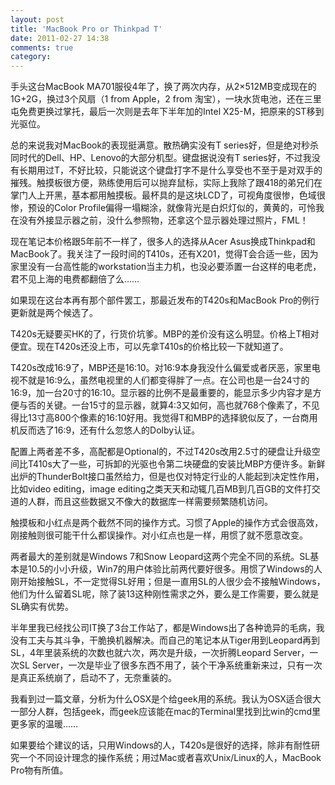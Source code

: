 ```yaml
---
layout: post
title: 'MacBook Pro or Thinkpad T'
date: 2011-02-27 14:38
comments: true
category: 
---
```

    

手头这台MacBook MA701服役4年了，换了两次内存，从2×512MB变成现在的1G+2G，换过3个风扇（1 from Apple，2 from 淘宝），一块水货电池，还在三里屯免费更换过掌托，最后一次则是去年下半年加的Intel X25-M，把原来的ST移到光驱位。

总的来说我对MacBook的表现挺满意。散热确实没有T series好，但是绝对秒杀同时代的Dell、HP、Lenovo的大部分机型。键盘据说没有T series好，不过我没有长期用过T，不好比较，只能说这个键盘打字不是什么享受也不至于是对双手的摧残。触摸板很方便，熟练使用后可以抛弃鼠标，实际上我除了跟418的弟兄们在掌门人上开黑，基本都用触摸板。最杯具的是这块LCD了，可视角度很惨，色域很惨，预设的Color Profile偏得一塌糊涂，就像背光是白炽灯似的，黄黄的，可怜我在没有外接显示器之前，没什么参照物，还拿这个显示器处理过照片，FML！

现在笔记本价格跟5年前不一样了，很多人的选择从Acer Asus换成Thinkpad和MacBook了。我关注了一段时间的T410s，还有X201，觉得T会合适一些，因为家里没有一台高性能的workstation当主力机，也没必要添置一台这样的电老虎，君不见上海的电费都翻倍了么……

如果现在这台本再有那个部件罢工，那最近发布的T420s和MacBook Pro的例行更新就是两个候选了。

T420s无疑要买HK的了，行货价坑爹。MBP的差价没有这么明显。价格上T相对便宜。现在T420s还没上市，可以先拿T410s的价格比较一下就知道了。

T420s改成16:9了，MBP还是16:10。对16:9本身我没什么偏爱或者厌恶，家里电视不就是16:9么，虽然电视里的人们都变得胖了一点。在公司也是一台24寸的16:9，加一台20寸的16:10。显示器的比例不是最重要的，能显示多少内容才是方便与否的关键。一台15寸的显示器，就算4:3又如何，高也就768个像素了，不见得比13寸高800个像素的16:10好用。我觉得T和MBP的选择貌似反了，一台商用机反而选了16:9，还有什么忽悠人的Dolby认证。

配置上两者差不多，高配都是Optional的，不过T420s改用2.5寸的硬盘让升级空间比T410s大了一些，可拆卸的光驱也令第二块硬盘的安装比MBP方便许多。新鲜出炉的ThunderBolt接口虽然给力，但是也仅对特定行业的人能起到决定性作用，比如video editing，image editing之类天天和动辄几百MB到几百GB的文件打交道的人群，而且这些数据又不像大的数据库一样需要频繁随机访问。

触摸板和小红点是两个截然不同的操作方式。习惯了Apple的操作方式会很高效，刚接触则很可能干什么都误操作。对小红点也是一样，用惯了就不愿意改变。

两者最大的差别就是Windows 7和Snow Leopard这两个完全不同的系统。SL基本是10.5的小小升级，Win7的用户体验比前两代要好很多。用惯了Windows的人刚开始接触SL，不一定觉得SL好用；但是一直用SL的人很少会不接触Windows，他们为什么留着SL呢，除了装13这种刚性需求之外，要么是工作需要，要么就是SL确实有优势。

半年里我已经找公司IT换了3台工作站了，都是Windows出了各种诡异的毛病，我没有工夫与其斗争，干脆换机器解决。而自己的笔记本从Tiger用到Leopard再到SL，4年里装系统的次数也就六次，两次是升级，一次折腾Leopard Server，一次SL Server，一次是毕业了很多东西不用了，装个干净系统重新来过，只有一次是真正系统崩了，启动不了，无奈重装的。

我看到过一篇文章，分析为什么OSX是个给geek用的系统。我认为OSX适合很大一部分人群，包括geek，而geek应该能在mac的Terminal里找到比win的cmd里更多家的温暖……

如果要给个建议的话，只用Windows的人，T420s是很好的选择，除非有耐性研究一个不同设计理念的操作系统；用过Mac或者喜欢Unix/Linux的人，MacBook Pro物有所值。
